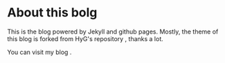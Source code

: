 # About this bolg
This is the blog powered by Jekyll and github pages. Mostly, the theme of this blog is forked from HyG's repository , thanks a lot.

You can visit my blog .
